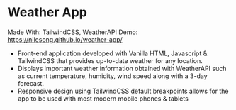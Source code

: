# Weather App
Made With: TailwindCSS, WeatherAPI
Demo: https://nilesong.github.io/weather-app/
- Front-end application developed with Vanilla HTML, Javascript & TailwindCSS that provides up-to-date weather for any location.
- Displays important weather information obtained with WeatherAPI such as current temperature, humidity, wind speed along with a 3-day forecast.
- Responsive design using TailwindCSS default breakpoints allows for the app to be used with most modern mobile phones & tablets
